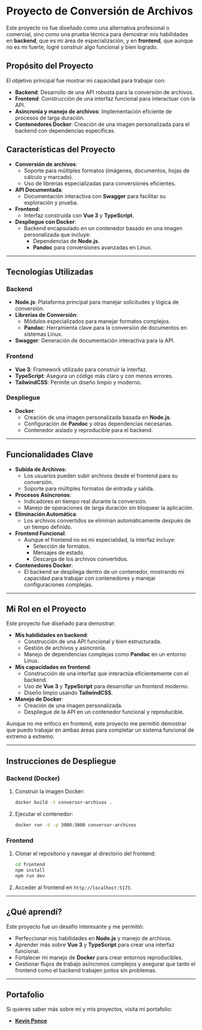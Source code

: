 # Proyecto de Conversión de Archivos

Este proyecto no fue diseñado como una alternativa profesional o comercial, sino como una prueba técnica para demostrar mis habilidades en **backend**, que es mi área de especialización, y en **frontend**, que aunque no es mi fuerte, logré construir algo funcional y bien logrado.

## Propósito del Proyecto

El objetivo principal fue mostrar mi capacidad para trabajar con:
- **Backend**: Desarrollo de una API robusta para la conversión de archivos.
- **Frontend**: Construcción de una interfaz funcional para interactuar con la API.
- **Asincronía y manejo de archivos**: Implementación eficiente de procesos de larga duración.
- **Contenedores Docker**: Creación de una imagen personalizada para el backend con dependencias específicas.

## Características del Proyecto

- **Conversión de archivos**: 
  - Soporte para múltiples formatos (imágenes, documentos, hojas de cálculo y marcado).
  - Uso de librerías especializadas para conversiones eficientes.
- **API Documentada**:
  - Documentación interactiva con **Swagger** para facilitar su exploración y prueba.
- **Frontend**:
  - Interfaz construida con **Vue 3** y **TypeScript**.
- **Despliegue con Docker**:
  - Backend encapsulado en un contenedor basado en una imagen personalizada que incluye:
    - Dependencias de **Node.js**.
    - **Pandoc** para conversiones avanzadas en Linux.

---

## Tecnologías Utilizadas

### Backend
- **Node.js**: Plataforma principal para manejar solicitudes y lógica de conversión.
- **Librerías de Conversión**:
  - Módulos especializados para manejar formatos complejos.
  - **Pandoc**: Herramienta clave para la conversión de documentos en sistemas Linux.
- **Swagger**: Generación de documentación interactiva para la API.

### Frontend
- **Vue 3**: Framework utilizado para construir la interfaz.
- **TypeScript**: Asegura un código más claro y con menos errores.
- **TailwindCSS**: Permite un diseño limpio y moderno.

### Despliegue
- **Docker**:
  - Creación de una imagen personalizada basada en **Node.js**.
  - Configuración de **Pandoc** y otras dependencias necesarias.
  - Contenedor aislado y reproducible para el backend.

---

## Funcionalidades Clave

- **Subida de Archivos**:
  - Los usuarios pueden subir archivos desde el frontend para su conversión.
  - Soporte para múltiples formatos de entrada y salida.
- **Procesos Asíncronos**:
  - Indicadores en tiempo real durante la conversión.
  - Manejo de operaciones de larga duración sin bloquear la aplicación.
- **Eliminación Automática**:
  - Los archivos convertidos se eliminan automáticamente después de un tiempo definido.
- **Frontend Funcional**:
  - Aunque el frontend no es mi especialidad, la interfaz incluye:
    - Selección de formatos.
    - Mensajes de estado.
    - Descarga de los archivos convertidos.
- **Contenedores Docker**:
  - El backend se despliega dentro de un contenedor, mostrando mi capacidad para trabajar con contenedores y manejar configuraciones complejas.

---

## Mi Rol en el Proyecto

Este proyecto fue diseñado para demostrar:
- **Mis habilidades en backend**:
  - Construcción de una API funcional y bien estructurada.
  - Gestión de archivos y asincronía.
  - Manejo de dependencias complejas como **Pandoc** en un entorno Linux.
- **Mis capacidades en frontend**:
  - Construcción de una interfaz que interactúa eficientemente con el backend.
  - Uso de **Vue 3** y **TypeScript** para desarrollar un frontend moderno.
  - Diseño limpio usando **TailwindCSS**.
- **Manejo de Docker**:
  - Creación de una imagen personalizada.
  - Despliegue de la API en un contenedor funcional y reproducible.

Aunque no me enfoco en frontend, este proyecto me permitió demostrar que puedo trabajar en ambas áreas para completar un sistema funcional de extremo a extremo.

---

## Instrucciones de Despliegue

### Backend (Docker)
1. Construir la imagen Docker:
   ```bash
   docker build -t conversor-archivos .
   ```
2. Ejecutar el contenedor:
   ```bash
   docker run -d -p 3000:3000 conversor-archivos
   ```

### Frontend
1. Clonar el repositorio y navegar al directorio del frontend:
   ```bash
   cd frontend
   npm install
   npm run dev
   ```
2. Acceder al frontend en `http://localhost:5173`.

---

## ¿Qué aprendí?

Este proyecto fue un desafío interesante y me permitió:
- Perfeccionar mis habilidades en **Node.js** y manejo de archivos.
- Aprender más sobre **Vue 3** y **TypeScript** para crear una interfaz funcional.
- Fortalecer mi manejo de **Docker** para crear entornos reproducibles.
- Gestionar flujos de trabajo asíncronos complejos y asegurar que tanto el frontend como el backend trabajen juntos sin problemas.

---

## Portafolio

Si quieres saber más sobre mí y mis proyectos, visita mi portafolio:
- **[Kevin Ponce](https://kevinponcedev.xyz/)**
